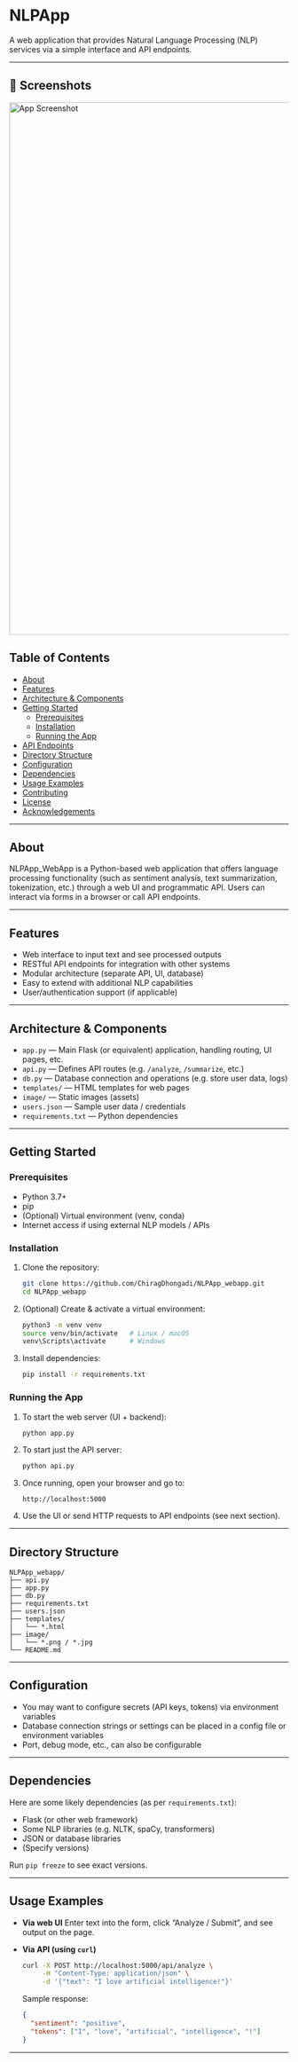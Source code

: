 
# NLPApp

A web application that provides Natural Language Processing (NLP) services via a simple interface and API endpoints.

---

## 🎨 Screenshots

<img width="960" alt="App Screenshot" src="https://drive.google.com/uc?export=view&id=1Xx5bFK_1rxn7jA9d_8l_QY4DVT51R1sf" />

## Table of Contents

- [About](#about)  
- [Features](#features)  
- [Architecture & Components](#architecture--components)  
- [Getting Started](#getting-started)  
  - [Prerequisites](#prerequisites)  
  - [Installation](#installation)  
  - [Running the App](#running-the-app)  
- [API Endpoints](#api-endpoints)  
- [Directory Structure](#directory-structure)  
- [Configuration](#configuration)  
- [Dependencies](#dependencies)  
- [Usage Examples](#usage-examples)  
- [Contributing](#contributing)  
- [License](#license)  
- [Acknowledgements](#acknowledgements)

---

## About

NLPApp_WebApp is a Python-based web application that offers language processing functionality (such as sentiment analysis, text summarization, tokenization, etc.) through a web UI and programmatic API. Users can interact via forms in a browser or call API endpoints.

---

## Features

- Web interface to input text and see processed outputs  
- RESTful API endpoints for integration with other systems  
- Modular architecture (separate API, UI, database)  
- Easy to extend with additional NLP capabilities  
- User/authentication support (if applicable)  

---

## Architecture & Components

- `app.py` — Main Flask (or equivalent) application, handling routing, UI pages, etc.  
- `api.py` — Defines API routes (e.g. `/analyze`, `/summarize`, etc.)  
- `db.py` — Database connection and operations (e.g. store user data, logs)  
- `templates/` — HTML templates for web pages  
- `image/` — Static images (assets)  
- `users.json` — Sample user data / credentials  
- `requirements.txt` — Python dependencies  

---

## Getting Started

### Prerequisites

- Python 3.7+  
- pip  
- (Optional) Virtual environment (venv, conda)  
- Internet access if using external NLP models / APIs  
  
### Installation

1. Clone the repository:
   ```bash
   git clone https://github.com/ChiragDhongadi/NLPApp_webapp.git
   cd NLPApp_webapp
    ```

2. (Optional) Create & activate a virtual environment:

   ```bash
   python3 -m venv venv
   source venv/bin/activate   # Linux / macOS
   venv\Scripts\activate      # Windows
   ```

3. Install dependencies:

   ```bash
   pip install -r requirements.txt
   ```

### Running the App

1. To start the web server (UI + backend):

   ```bash
   python app.py
   ```

2. To start just the API server:

   ```bash
   python api.py
   ```

3. Once running, open your browser and go to:

   ```
   http://localhost:5000
   ```

4. Use the UI or send HTTP requests to API endpoints (see next section).

---

## Directory Structure

```
NLPApp_webapp/
├── api.py
├── app.py
├── db.py
├── requirements.txt
├── users.json
├── templates/
│   └── *.html
├── image/
│   └── *.png / *.jpg
└── README.md
```

---

## Configuration

* You may want to configure secrets (API keys, tokens) via environment variables
* Database connection strings or settings can be placed in a config file or environment variables
* Port, debug mode, etc., can also be configurable

---

## Dependencies

Here are some likely dependencies (as per `requirements.txt`):

* Flask (or other web framework)
* Some NLP libraries (e.g. NLTK, spaCy, transformers)
* JSON or database libraries
* (Specify versions)

Run `pip freeze` to see exact versions.

---

## Usage Examples

* **Via web UI**
  Enter text into the form, click “Analyze / Submit”, and see output on the page.

* **Via API (using `curl`)**

  ```bash
  curl -X POST http://localhost:5000/api/analyze \
       -H "Content-Type: application/json" \
       -d '{"text": "I love artificial intelligence!"}'
  ```

  Sample response:

  ```json
  {
    "sentiment": "positive",
    "tokens": ["I", "love", "artificial", "intelligence", "!"]
  }
  ```

---

